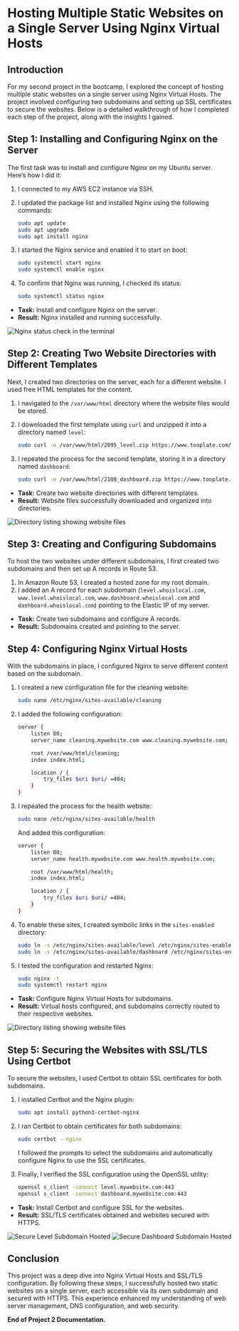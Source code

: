 # Hosting Multiple Static Websites on a Single Server Using Nginx Virtual Hosts

## Introduction

For my second project in the bootcamp, I explored the concept of hosting multiple static websites on a single server using Nginx Virtual Hosts. The project involved configuring two subdomains and setting up SSL certificates to secure the websites.
Below is a detailed walkthrough of how I completed each step of the project, along with the insights I gained.

## Step 1: Installing and Configuring Nginx on the Server

The first task was to install and configure Nginx on my Ubuntu server. Here’s how I did it:

1. I connected to my AWS EC2 instance via SSH.
2. I updated the package list and installed Nginx using the following commands:

    ```bash
    sudo apt update
    sudo apt upgrade
    sudo apt install nginx
    ```

3. I started the Nginx service and enabled it to start on boot:

    ```bash
    sudo systemctl start nginx
    sudo systemctl enable nginx
    ```

4. To confirm that Nginx was running, I checked its status:

    ```bash
    sudo systemctl status nginx
    ```

- **Task:** Install and configure Nginx on the server.
- **Result:** Nginx installed and running successfully.

![Nginx status check in the terminal](../img/project2/1.png)

## Step 2: Creating Two Website Directories with Different Templates

Next, I created two directories on the server, each for a different website. I used free HTML templates for the content.

1. I navigated to the `/var/www/html` directory where the website files would be stored.

2. I downloaded the first template using `curl` and unzipped it into a directory named `level`:

    ```bash
    sudo curl -o /var/www/html/2095_level.zip https://www.tooplate.com/zip-templates/2095_level.zip && sudo unzip -d /var/www/html/ /var/www/html/2095_level.zip && sudo rm -f /var/www/html/2095_level.zip
    ```

3. I repeated the process for the second template, storing it in a directory named `dashboard`:

    ```bash
    sudo curl -o /var/www/html/2108_dashboard.zip https://www.tooplate.com/zip-templates/2108_dashboard.zip && sudo unzip -d /var/www/html/ /var/www/html/2108_dashboard.zip && sudo rm -f /var/www/html/2108_dashboard.zip
    ```

- **Task:** Create two website directories with different templates.
- **Result:** Website files successfully downloaded and organized into directories.

![Directory listing showing website files](../img/project2/2.png)

## Step 3: Creating and Configuring Subdomains

To host the two websites under different subdomains, I first created two subdomains and then set up A records in Route 53.

1. In Amazon Route 53, I created a hosted zone for my root domain.
2. I added an A record for each subdomain (`level.whoislocal.com`, `www.level.whoislocal.com`, `www.dashboard.whoislocal.com` and `dashboard.whoislocal.com`) pointing to the Elastic IP of my server.

- **Task:** Create two subdomains and configure A records.
- **Result:** Subdomains created and pointing to the server.

## Step 4: Configuring Nginx Virtual Hosts

With the subdomains in place, I configured Nginx to serve different content based on the subdomain.

1. I created a new configuration file for the cleaning website:

    ```bash
    sudo nano /etc/nginx/sites-available/cleaning
    ```

2. I added the following configuration:

    ```bash
    server {
        listen 80;
        server_name cleaning.mywebsite.com www.cleaning.mywebsite.com;

        root /var/www/html/cleaning;
        index index.html;

        location / {
            try_files $uri $uri/ =404;
        }
    }
    ```

3. I repeated the process for the health website:

    ```bash
    sudo nano /etc/nginx/sites-available/health
    ```

   And added this configuration:

    ```bash
    server {
        listen 80;
        server_name health.mywebsite.com www.health.mywebsite.com;

        root /var/www/html/health;
        index index.html;

        location / {
            try_files $uri $uri/ =404;
        }
    }
    ```

4. To enable these sites, I created symbolic links in the `sites-enabled` directory:

    ```bash
    sudo ln -s /etc/nginx/sites-available/level /etc/nginx/sites-enabled/
    sudo ln -s /etc/nginx/sites-available/dashboard /etc/nginx/sites-enabled/
    ```

5. I tested the configuration and restarted Nginx:

    ```bash
    sudo nginx -t
    sudo systemctl restart nginx
    ```

- **Task:** Configure Nginx Virtual Hosts for subdomains.
- **Result:** Virtual hosts configured, and subdomains correctly routed to their respective websites.

![Directory listing showing website files](../img/project2/4.png)

## Step 5: Securing the Websites with SSL/TLS Using Certbot

To secure the websites, I used Certbot to obtain SSL certificates for both subdomains.

1. I installed Certbot and the Nginx plugin:

    ```bash
    sudo apt install python3-certbot-nginx
    ```

2. I ran Certbot to obtain certificates for both subdomains:

    ```bash
    sudo certbot --nginx
    ```

   I followed the prompts to select the subdomains and automatically configure Nginx to use the SSL certificates.

3. Finally, I verified the SSL configuration using the OpenSSL utility:

    ```bash
    openssl s_client -connect level.mywebsite.com:443
    openssl s_client -connect dashboard.mywebsite.com:443
    ```

- **Task:** Install Certbot and configure SSL for the websites.
- **Result:** SSL/TLS certificates obtained and websites secured with HTTPS.

![Secure Level Subdomain Hosted](../img/project2/5a.png)
![Secure Dashboard Subdomain Hosted](../img/project2/5b.png)

## Conclusion

This project was a deep dive into Nginx Virtual Hosts and SSL/TLS configuration. By following these steps, I successfully hosted two static websites on a single server, each accessible via its own subdomain and secured with HTTPS. This experience enhanced my understanding of web server management, DNS configuration, and web security.

**End of Project 2 Documentation.**
